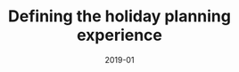 ---
title: 'Defining the holiday planning experience'
client: 'Virgin Atlantic Holidays'
sector:
  - 'Travel'
employer: 'Clearleft'
duration: 'duration'
date: '2019-01'
posse: 'Posse.'
tags:
caseStudyURL: ""
cta: 'Read the case study'
displayOrder: 0
displayType: 'ommit'
featured: false
hero:
  image: '/assets/images/.jpg'
  imageAlt: 'Alt'
permalink: false
---